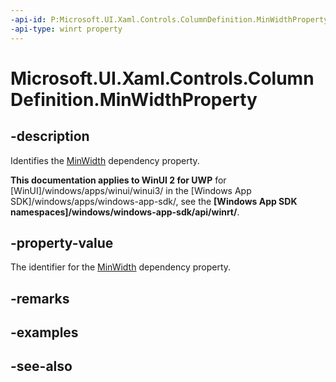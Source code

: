 ```yaml
---
-api-id: P:Microsoft.UI.Xaml.Controls.ColumnDefinition.MinWidthProperty
-api-type: winrt property
---
```


<!-- Property syntax
public Windows.UI.Xaml.DependencyProperty MinWidthProperty { get; }
-->

# Microsoft.UI.Xaml.Controls.ColumnDefinition.MinWidthProperty

## -description
Identifies the [MinWidth](columndefinition_minwidth.md) dependency property.

**This documentation applies to WinUI 2 for UWP** for [WinUI]/windows/apps/winui/winui3/ in the [Windows App SDK]/windows/apps/windows-app-sdk/, see the **[Windows App SDK namespaces]/windows/windows-app-sdk/api/winrt/**.

## -property-value
The identifier for the [MinWidth](columndefinition_minwidth.md) dependency property.

## -remarks

## -examples

## -see-also
